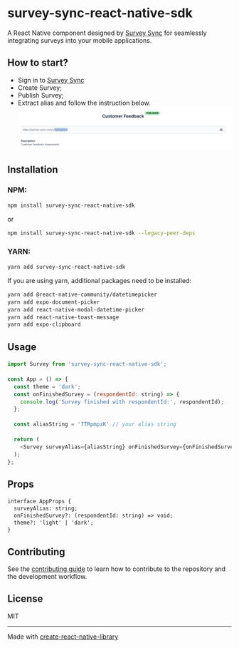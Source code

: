 # survey-sync-react-native-sdk

A React Native component designed by [Survey Sync](https://survey-sync.com) for seamlessly integrating surveys into your mobile applications.

## How to start?
- Sign in to [Survey Sync](https://survey-sync.com)
- Create Survey;
- Publish Survey;
- Extract alias and follow the instruction below.
  ![](https://github.com/alikri/survey-sync-assets/blob/main/survey-alias.png)

## Installation

### NPM:

```sh
npm install survey-sync-react-native-sdk
```
or

```sh
npm install survey-sync-react-native-sdk --legacy-peer-deps 
```

### YARN:

```sh
yarn add survey-sync-react-native-sdk
```
If you are using yarn, additional packages need to be installed:

```sh
yarn add @react-native-community/datetimepicker
yarn add expo-document-picker
yarn add react-native-modal-datetime-picker 
yarn add react-native-toast-message 
yarn add expo-clipboard
```

  
## Usage

```js
import Survey from 'survey-sync-react-native-sdk';

const App = () => {
  const theme = 'dark';
  const onFinishedSurvey = (respondentId: string) => {
    console.log('Survey finished with respondentId:', respondentId);
  };

  const aliasString = '7TRpmpzK' // your alias string 

  return (
    <Survey surveyAlias={aliasString} onFinishedSurvey={onFinishedSurvey} theme={theme} />
  );
};
```

## Props
```
interface AppProps {
  surveyAlias: string;
  onFinishedSurvey?: (respondentId: string) => void;
  theme?: 'light' | 'dark';
}
```


## Contributing

See the [contributing guide](CONTRIBUTING.md) to learn how to contribute to the repository and the development workflow.

## License

MIT

---

Made with [create-react-native-library](https://github.com/callstack/react-native-builder-bob)
